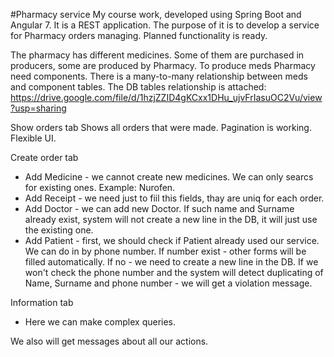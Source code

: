 #Pharmacy service
My course work, developed using Spring Boot and Angular 7. It is a REST application.
The purpose of it is to develop a service for Pharmacy orders managing.
Planned functionality is ready.

The pharmacy has different medicines. Some of them are purchased in producers, some are produced by Pharmacy. To produce meds Pharmacy need components. There is a many-to-many relationship between meds and component tables.
The DB tables relationship is attached:
https://drive.google.com/file/d/1hzjZZID4gKCxx1DHu_ujvFrIasuOC2Vu/view?usp=sharing

Show orders tab
Shows all orders that were made. Pagination is working. Flexible UI.

Create order tab
- Add Medicine - we cannot create new medicines. We can only searcs for existing ones. Example: Nurofen.
- Add Receipt - we need just to fiil this fields, thay are uniq for each order.
- Add Doctor - we can add new Doctor. If such name and Surname already exist, system will not create a new line in the DB, it will just use the existing one.
- Add Patient - first, we should check if Patient already used our service. We can do in by phone number. If number exist - other forms will be filled automatically. If no - we need to create a new line in the DB. If we won't check the phone number and the system will detect duplicating of Name, Surname and phone number - we will get a violation message.

Information tab
- Here we can make complex queries.

We also will get messages about all our actions.



